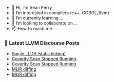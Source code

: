 - 👋 Hi, I’m Sean Perry
- 👀 I’m interested in compilers (c++, COBOL, llvm)
- 🌱 I’m currently learning ...
- 💞️ I’m looking to collaborate on ...
- 📫 How to reach me ...

<!---
s66perry/s66perry is a ✨ special ✨ repository because its `README.md` (this file) appears on your GitHub profile.
You can click the Preview link to take a look at your changes.
--->
### 📕 Latest LLVM Discourse Posts

<!-- DISCOURSE-LLVM:START -->
- [Single LLDB &lpar;static linking&rpar;](https://discourse.llvm.org/t/single-lldb-static-linking/67719#post_5)
- [Coverity Scan Stopped Running](https://discourse.llvm.org/t/coverity-scan-stopped-running/67856#post_6)
- [Coverity Scan Stopped Running](https://discourse.llvm.org/t/coverity-scan-stopped-running/67856#post_5)
- [MLIR diffing](https://discourse.llvm.org/t/mlir-diffing/64103#post_12)
- [MLIR diffing](https://discourse.llvm.org/t/mlir-diffing/64103#post_11)
<!-- DISCOURSE-LLVM:END -->
